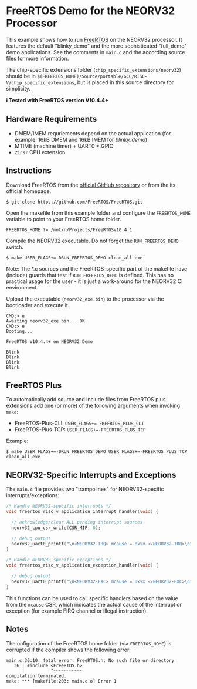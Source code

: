   # FreeRTOS Demo for the NEORV32 Processor

This example shows how to run [FreeRTOS](https://www.freertos.org/) on the NEORV32 processor. It features the default
"blinky_demo" and the more sophisticated "full_demo" demo applications. See the comments in `main.c` and the according
source files for more information.

The chip-specific extensions folder (`chip_specific_extensions/neorv32`) should be in `$(FREERTOS_HOME)/Source/portable/GCC/RISC-V/chip_specific_extensions`,
but is placed in this source directory for simplicity.

**:information_source: Tested with FreeRTOS version V10.4.4+**


## Hardware Requirements

* DMEM/IMEM requriements depend on the actual application (for example: 16kB DMEM and 16kB IMEM for *blinky_demo*)
* MTIME (machine timer) + UART0 + GPIO
* `Zicsr` CPU extension


## Instructions

Download FreeRTOS from the [official GitHub repository](https://github.com/FreeRTOS/FreeRTOS) or from the its official homepage.

    $ git clone https://github.com/FreeRTOS/FreeRTOS.git

Open the makefile from this example folder and configure the `FREERTOS_HOME` variable to point to your FreeRTOS home folder.

    FREERTOS_HOME ?= /mnt/n/Projects/FreeRTOSv10.4.1

Compile the NEORV32 executable. Do not forget the `RUN_FREERTOS_DEMO` switch.

    $ make USER_FLAGS+=-DRUN_FREERTOS_DEMO clean_all exe

Note: The *.c sources and the FreeRTOS-specific part of the makefile have (include) guards that test if `RUN_FREERTOS_DEMO` is defined.
This has no practical usage for the user - it is just a work-around for the NEORV32 CI environment.

Upload the executable (`neorv32_exe.bin`) to the processor via the bootloader and execute it.

```
CMD:> u
Awaiting neorv32_exe.bin... OK
CMD:> e
Booting...

FreeRTOS V10.4.4+ on NEORV32 Demo

Blink
Blink
Blink
Blink
```

## FreeRTOS Plus

To automatically add source and include files from FreeRTOS plus extensions add one (or more) of the following arguments when invoking `make`:

* FreeRTOS-Plus-CLI: `USER_FLAGS+=-FREERTOS_PLUS_CLI`
* FreeRTOS-Plus-TCP: `USER_FLAGS+=-FREERTOS_PLUS_TCP`

Example:

    $ make USER_FLAGS+=-DRUN_FREERTOS_DEMO USER_FLAGS+=-FREERTOS_PLUS_TCP clean_all exe


## NEORV32-Specific Interrupts and Exceptions

The `main.c` file provides two "trampolines" for NEORV32-specific interrupts/exceptions:

```c
/* Handle NEORV32-specific interrupts */
void freertos_risc_v_application_interrupt_handler(void) {

  // acknowledge/clear ALL pending interrupt sources
  neorv32_cpu_csr_write(CSR_MIP, 0);

  // debug output
  neorv32_uart0_printf("\n<NEORV32-IRQ> mcause = 0x%x </NEORV32-IRQ>\n", neorv32_cpu_csr_read(CSR_MCAUSE));
}

/* Handle NEORV32-specific exceptions */
void freertos_risc_v_application_exception_handler(void) {

  // debug output
  neorv32_uart0_printf("\n<NEORV32-EXC> mcause = 0x%x </NEORV32-EXC>\n", neorv32_cpu_csr_read(CSR_MCAUSE));
}
```

This functions can be used to call specific handlers based on the value from the `mcause` CSR, which indicates
the actual cause of the interrupt or exception (for example FIRQ channel or illegal instruction).


## Notes

The onfiguration of the FreeRTOS home folder (via `FREERTOS_HOME`) is corrupted if the compiler shows the following error:

```
main.c:36:10: fatal error: FreeRTOS.h: No such file or directory
   36 | #include <FreeRTOS.h>
      |          ^~~~~~~~~~~~
compilation terminated.
make: *** [makefile:203: main.c.o] Error 1
```

